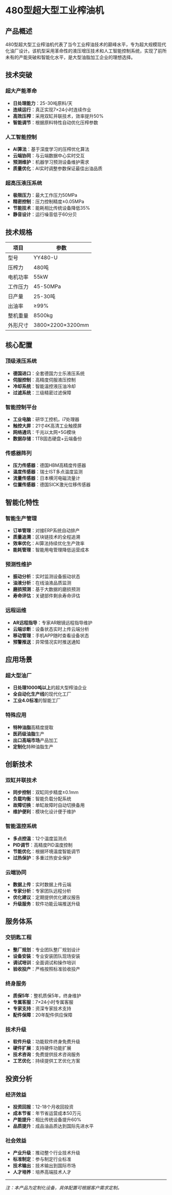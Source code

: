 # 480型超大型工业榨油机

## 产品概述

480型超大型工业榨油机代表了当今工业榨油技术的巅峰水平，专为超大规模现代化油厂设计。该机型采用革命性的液压增压技术和人工智能控制系统，实现了前所未有的产能突破和智能化水平，是大型油脂加工企业的理想选择。

## 技术突破

### 超大产能革命
- **日处理能力**：25-30吨原料/天
- **连续运行**：真正实现7×24小时连续作业
- **高效压榨**：采用双缸并联技术，效率提升50%
- **智能调节**：根据原料特性自动优化压榨参数

### 人工智能控制
- **AI算法**：基于深度学习的压榨优化算法
- **云端协同**：与云端数据中心实时交互
- **预测维护**：机器学习预测设备维护需求
- **质量优化**：AI实时调整参数保证最佳出油品质

### 超高压液压系统
- **极限压力**：最大工作压力50MPa
- **精密控制**：压力控制精度±0.05MPa
- **节能技术**：能耗相比传统设备降低35%
- **静音设计**：运行噪音低于60分贝

## 技术规格

| 项目 | 参数 |
|------|------|
| 型号 | YY480-U |
| 压榨力 | 480吨 |
| 电机功率 | 55kW |
| 工作压力 | 45-50MPa |
| 日产量 | 25-30吨 |
| 出油率 | ≥99% |
| 整机重量 | 8500kg |
| 外形尺寸 | 3800×2200×3200mm |

## 核心配置

### 顶级液压系统
- **德国进口**：全套德国力士乐液压系统
- **伺服控制**：高精度伺服液压控制
- **冷却系统**：智能温控液压油冷却
- **过滤系统**：三级精密过滤保障

### 智能控制平台
- **工业电脑**：研华工控机，i7处理器
- **触控大屏**：21寸4K高清工业触摸屏
- **网络通讯**：千兆以太网+5G模块
- **数据存储**：1TB固态硬盘+云端备份

### 传感器阵列
- **压力传感器**：德国HBM高精度传感器
- **温度传感器**：瑞士IST多点温度监测
- **流量传感器**：日本横河电磁流量计
- **位置传感器**：德国SICK激光位移传感器

## 智能化特性

### 智能生产管理
- **订单管理**：对接ERP系统自动排产
- **质量追溯**：区块链技术的全程追溯
- **效率优化**：AI算法持续优化生产效率
- **能耗管理**：智能用电管理降低运营成本

### 预测性维护
- **振动分析**：实时监测设备振动状态
- **油液分析**：在线油液品质监测
- **磨损预测**：基于大数据的磨损预测
- **寿命评估**：关键部件剩余寿命评估

### 远程运维
- **AR远程指导**：专家AR眼镜远程指导维护
- **云端诊断**：设备状态实时上传云端分析
- **移动管理**：手机APP随时查看设备状态
- **预警推送**：异常情况实时推送通知

## 应用场景

### 超大型油厂
- **日处理1000吨以上**的超大型榨油企业
- **全自动化生产线**的现代化工厂
- **工业4.0标准**的智能工厂

### 特殊应用
- **特种油脂**高精度提取
- **医药级油脂**生产
- **出口高端市场**产品加工
- **定制化**特种油脂生产

## 创新技术

### 双缸并联技术
- **同步控制**：双缸同步精度±0.1mm
- **负载均衡**：智能负载分配系统
- **故障切换**：单缸故障时自动切换备用
- **维护便利**：模块化设计便于维护

### 智能温控系统
- **多点控温**：12个温度监测点
- **PID调节**：高精度PID温度控制
- **节能优化**：根据环境温度智能调节
- **过热保护**：多重过热安全保护

### 云端协同
- **数据上传**：实时数据上传云端
- **专家分析**：专家团队远程分析
- **优化建议**：定期提供优化建议报告
- **升级服务**：软件功能云端推送升级

## 服务体系

### 交钥匙工程
- **整厂规划**：专业团队整厂规划设计
- **设备安装**：专业安装团队现场安装
- **调试培训**：全面调试和操作培训
- **验收投产**：严格按照标准验收投产

### 终身服务
- **质保5年**：整机质保5年，终身维护
- **专属客服**：7×24小时专属客服
- **专家支持**：资深专家技术支持
- **配件保障**：20年配件供应保障

### 技术升级
- **软件升级**：功能软件终身免费升级
- **硬件扩展**：支持硬件功能扩展
- **技术咨询**：免费提供技术咨询服务
- **工艺优化**：持续提供工艺优化方案

## 投资分析

### 经济效益
- **投资回报**：12-18个月收回投资
- **成本节省**：年节省运营成本50万元
- **产能提升**：相比传统设备提升60%
- **品质提升**：成品油品质达到国际先进水平

### 社会效益
- **产业升级**：推动整个行业技术升级
- **标准制定**：参与制定行业标准
- **技术输出**：技术输出到国际市场
- **人才培养**：培养高端技术人才

---
*注：本产品为定制化设备，具体配置可根据客户需求定制。*